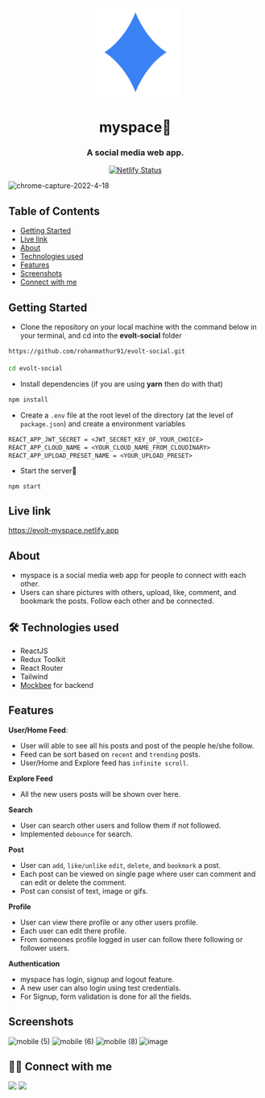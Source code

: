 <div align="center">

<img alt="myspace-logo" src="public/favicon.svg" width="180px" height="180px" />

# myspace🚀
 <h3>A social media web app.</h3> 

[![Netlify Status](https://api.netlify.com/api/v1/badges/2c93609e-b9bb-43cf-8333-646d70b91310/deploy-status)](https://app.netlify.com/sites/evolt-myspace/deploys)

</div>

![chrome-capture-2022-4-18](https://user-images.githubusercontent.com/61556757/168996081-669617f1-1f8a-4357-b866-aa61913add91.gif)

## Table of Contents

- [Getting Started](#getting-started)
- [Live link](#live-link)
- [About](#about)
- [Technologies used](#-technologies-used)
- [Features](#features)
- [Screenshots](#screenshots)
- [Connect with me](#-connect-with-me)

## Getting Started

- Clone the repository on your local machine with the command below in your terminal, and cd into the **evolt-social** folder

```sh
https://github.com/rohanmathur91/evolt-social.git

cd evolt-social
```

- Install dependencies (if you are using **yarn** then do with that)

```sh
npm install
```

- Create a `.env` file at the root level of the directory (at the level of `package.json`) and create a environment variables

```
REACT_APP_JWT_SECRET = <JWT_SECRET_KEY_OF_YOUR_CHOICE>
REACT_APP_CLOUD_NAME = <YOUR_CLOUD_NAME_FROM_CLOUDINARY>
REACT_APP_UPLOAD_PRESET_NAME = <YOUR_UPLOAD_PRESET>
```

- Start the server🚀

```
npm start
```

## Live link

https://evolt-myspace.netlify.app

## About

- myspace is a social media web app for people to connect with each other.
- Users can share pictures with others, upload, like, comment, and bookmark the posts. Follow each other and be connected.

## 🛠 Technologies used

- ReactJS
- Redux Toolkit
- React Router
- Tailwind
- [Mockbee](https://mockbee.netlify.app/) for backend

## Features

**User/Home Feed**:

- User will able to see all his posts and post of the people he/she follow.
- Feed can be sort based on `recent` and `trending` posts.
- User/Home and Explore feed has `infinite scroll`.

**Explore Feed**

- All the new users posts will be shown over here.

**Search**

- User can search other users and follow them if not followed.
- Implemented `debounce` for search.

**Post**

- User can `add`, `like/unlike` `edit`, `delete`, and `bookmark` a post.
- Each post can be viewed on single page where user can comment and can edit or delete the comment.
- Post can consist of text, image or gifs.

**Profile**

- User can view there profile or any other users profile.
- Each user can edit there profile.
- From someones profile logged in user can follow there following or follower users.

**Authentication**

- myspace has login, signup and logout feature.
- A new user can also login using test credentials.
- For Signup, form validation is done for all the fields.

## Screenshots

![mobile (5)](https://user-images.githubusercontent.com/61556757/168998787-5b5d988c-3d17-4ad2-b321-876db9b74c38.png)
![mobile (6)](https://user-images.githubusercontent.com/61556757/168999027-797a8116-9488-4e87-b02d-665723c3a212.png)
![mobile (8)](https://user-images.githubusercontent.com/61556757/168999297-ff45b571-afdd-4360-ad73-05ac18a541db.png)
![image](https://user-images.githubusercontent.com/61556757/168998000-63f28ed4-6ac8-47cd-a0e4-338f433378b6.png)

## 👨‍💻 Connect with me

<a href="https://twitter.com/rohanmathur91"><img src="https://img.shields.io/badge/Twitter-1DA1F2?style=for-the-badge&logo=twitter&logoColor=white"/></a>
<a href="https://www.linkedin.com/in/rohanmathur04/"><img src="https://img.shields.io/badge/LinkedIn-0077B5?style=for-the-badge&logo=linkedin&logoColor=white"/></a>
